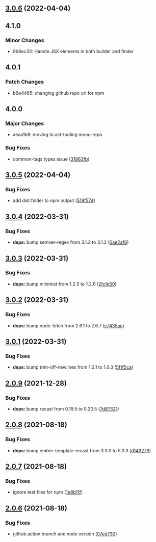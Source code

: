 ## [3.0.6](https://github.com/rajasegar/ast-node-finder/compare/v3.0.5...v3.0.6) (2022-04-04)

## 4.1.0

### Minor Changes

- 9b6ec33: Handle JSX elements in both builder and finder

## 4.0.1

### Patch Changes

- b6e4485: changing github repo url for npm

## 4.0.0

### Major Changes

- aeaa1b9: moving to ast-tooling mono-repo

### Bug Fixes

- common-tags types issue ([31863fb](https://github.com/rajasegar/ast-node-finder/commit/31863fb2236cd461a9a393fa10bf7118855afd38))

## [3.0.5](https://github.com/rajasegar/ast-node-finder/compare/v3.0.4...v3.0.5) (2022-04-04)

### Bug Fixes

- add dist folder to npm output ([519f574](https://github.com/rajasegar/ast-node-finder/commit/519f574a69cb36c595f09ba2be15d313472cfe60))

## [3.0.4](https://github.com/rajasegar/ast-node-finder/compare/v3.0.3...v3.0.4) (2022-03-31)

### Bug Fixes

- **deps:** bump semver-regex from 3.1.2 to 3.1.3 ([0ae2af6](https://github.com/rajasegar/ast-node-finder/commit/0ae2af62f4f62bc12a8a36ebc36f2c37a7b074ab))

## [3.0.3](https://github.com/rajasegar/ast-node-finder/compare/v3.0.2...v3.0.3) (2022-03-31)

### Bug Fixes

- **deps:** bump minimist from 1.2.5 to 1.2.6 ([2fcfe50](https://github.com/rajasegar/ast-node-finder/commit/2fcfe509466d670dff31844de91315644dc05cfc))

## [3.0.2](https://github.com/rajasegar/ast-node-finder/compare/v3.0.1...v3.0.2) (2022-03-31)

### Bug Fixes

- **deps:** bump node-fetch from 2.6.1 to 2.6.7 ([c7435ae](https://github.com/rajasegar/ast-node-finder/commit/c7435ae0bebd47674cb69ec09c131edadc49ff68))

## [3.0.1](https://github.com/rajasegar/ast-node-finder/compare/v3.0.0...v3.0.1) (2022-03-31)

### Bug Fixes

- **deps:** bump trim-off-newlines from 1.0.1 to 1.0.3 ([5f1f5ca](https://github.com/rajasegar/ast-node-finder/commit/5f1f5ca22b6bdf05c84424fe466134f93d379dc1))

## [2.0.9](https://github.com/rajasegar/ast-node-finder/compare/v2.0.8...v2.0.9) (2021-12-28)

### Bug Fixes

- **deps:** bump recast from 0.18.5 to 0.20.5 ([7d87321](https://github.com/rajasegar/ast-node-finder/commit/7d873213061f7a4ce9415dbded5db1bbf61b0ae1))

## [2.0.8](https://github.com/rajasegar/ast-node-finder/compare/v2.0.7...v2.0.8) (2021-08-18)

### Bug Fixes

- **deps:** bump ember-template-recast from 3.3.0 to 5.0.3 ([d143279](https://github.com/rajasegar/ast-node-finder/commit/d143279fb1060022c52958318663e7ac97a3a588))

## [2.0.7](https://github.com/rajasegar/ast-node-finder/compare/v2.0.6...v2.0.7) (2021-08-18)

### Bug Fixes

- ignore test files for npm ([1e8b11f](https://github.com/rajasegar/ast-node-finder/commit/1e8b11f12fc0e32b5fd4adc124c8a572dc180192))

## [2.0.6](https://github.com/rajasegar/ast-node-finder/compare/v2.0.5...v2.0.6) (2021-08-18)

### Bug Fixes

- github action branch and node version ([07ed730](https://github.com/rajasegar/ast-node-finder/commit/07ed73051b69f910e537606471258753e2d4afa4))
